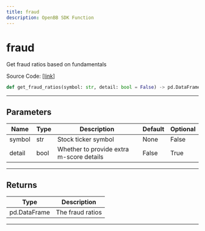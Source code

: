```yaml
---
title: fraud
description: OpenBB SDK Function
---
```


# fraud

Get fraud ratios based on fundamentals

Source Code: [[link](https://github.com/OpenBB-finance/OpenBBTerminal/tree/main/openbb_terminal/stocks/fundamental_analysis/av_model.py#L594)]
```python
def get_fraud_ratios(symbol: str, detail: bool = False) -> pd.DataFrame
```
---
## Parameters
| Name | Type | Description | Default | Optional |
| ---- | ---- | ----------- | ------- | -------- |
| symbol | str | Stock ticker symbol | None | False |
| detail | bool | Whether to provide extra m-score details | False | True |

---
## Returns
| Type | Description |
| ---- | ----------- |
| pd.DataFrame | The fraud ratios |
---
